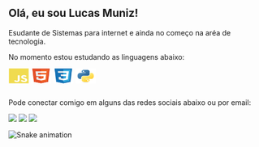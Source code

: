 ## Olá, eu sou Lucas Muniz!

Esudante de Sistemas para internet e ainda no começo na aréa de tecnologia.

No momento estou estudando as linguagens abaixo:
<div style="display: inline_block align:"right">
  <img align="center" alt="Rafa-Js" height="30" width="40" src="https://raw.githubusercontent.com/devicons/devicon/master/icons/javascript/javascript-plain.svg">
  <img align="center" alt="Rafa-HTML" height="30" width="40" src="https://raw.githubusercontent.com/devicons/devicon/master/icons/html5/html5-original.svg">
  <img align="center" alt="Rafa-CSS" height="30" width="40" src="https://raw.githubusercontent.com/devicons/devicon/master/icons/css3/css3-original.svg">
  <img align="center" alt="Rafa-Python" height="30" width="40" src="https://raw.githubusercontent.com/devicons/devicon/master/icons/python/python-original.svg">
</div>
    
##

Pode conectar comigo em alguns das redes sociais abaixo ou por email:

<div> 
<a href="https://instagram.com/lucasmuniz95_" target="_blank"><img src="https://img.shields.io/badge/-Instagram-%23E4405F?style=for-the-badge&logo=instagram&logoColor=white" target="_blank"></a>
  <a href = "mailto:andradelucasmuniz@gmail.com"><img src="https://img.shields.io/badge/Gmail-D14836?style=for-the-badge&logo=gmail&logoColor=white" target="_red"></a>
  <a href="https://www.linkedin.com/in/lucasmuniz95/" target="_blank"><img src="https://img.shields.io/badge/-LinkedIn-%230077B5?style=for-the-badge&logo=linkedin&logoColor=white" target="_blank"></a> 
 
  ![Snake animation](https://github.com/lucasmuniz95/lucasmuniz95/blob/output/github-contribution-grid-snake.svg)
 
</div>
